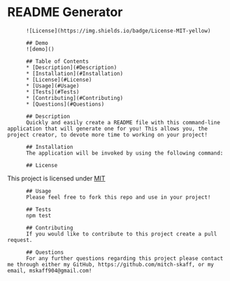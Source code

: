 # README Generator 
          ![License](https://img.shields.io/badge/License-MIT-yellow)

          ## Demo
          ![demo]()

          ## Table of Contents
          * [Description](#Description)
          * [Installation](#Installation)
          * [License](#License)
          * [Usage](#Usage)
          * [Tests](#Tests)
          * [Contributing](#Contributing)
          * [Questions](#Questions)
          
          ## Description
          Quickly and easily create a README file with this command-line application that will generate one for you! This allows you, the project creator, to devote more time to working on your project!

          ## Installation
          The application will be invoked by using the following command:

          ## License
This project is licensed under [MIT](https://choosealicense.com/licenses/mit/)

          ## Usage
          Please feel free to fork this repo and use in your project!

          ## Tests
          npm test

          ## Contributing
          If you would like to contribute to this project create a pull request.

          ## Questions
          For any further questions regarding this project please contact me through either my GitHub, https://github.com/mitch-skaff, or my email, mskaff904@gmail.com!
